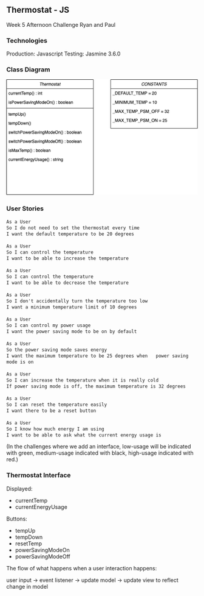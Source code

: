 ## Thermostat - JS

Week 5 Afternoon Challenge
Ryan and Paul

### Technologies
Production: Javascript
Testing: Jasmine 3.6.0

### Class Diagram

<img src="class-diagram.png"/>

### User Stories
```
As a User
So I do not need to set the thermostat every time
I want the default temperature to be 20 degrees

As a User
So I can control the temperature
I want to be able to increase the temperature

As a User
So I can control the temperature
I want to be able to decrease the temperature

As a User
So I don't accidentally turn the temperature too low
I want a minimum temperature limit of 10 degrees

As a User
So I can control my power usage
I want the power saving mode to be on by default

As a User 
So the power saving mode saves energy
I want the maximum temperature to be 25 degrees when   power saving mode is on

As a User
So I can increase the temperature when it is really cold
If power saving mode is off, the maximum temperature is 32 degrees

As a User 
So I can reset the temperature easily
I want there to be a reset button

As a User
So I know how much energy I am using
I want to be able to ask what the current energy usage is

```

(In the challenges where we add an interface, low-usage will be indicated with green, medium-usage indicated with black, high-usage indicated with red.)

### Thermostat Interface

Displayed:
- currentTemp
- currentEnergyUsage

Buttons:
- tempUp
- tempDown
- resetTemp
- powerSavingModeOn
- powerSavingModeOff

The flow of what happens when a user interaction happens:

user input -> event listener -> update model -> update view to reflect change in model